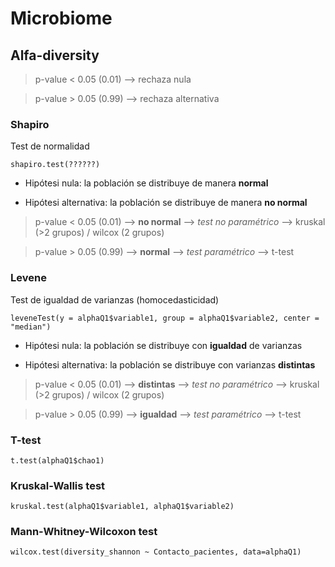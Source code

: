 # Microbiome

## Alfa-diversity

> p-value < 0.05 (0.01) --> rechaza nula

> p-value > 0.05 (0.99) --> rechaza alternativa


### Shapiro

Test de normalidad
```
shapiro.test(??????)
```
- Hipótesi nula: la población se distribuye de manera **normal** 

- Hipótesi alternativa: la población se distribuye de manera **no normal** 

> p-value < 0.05 (0.01) --> **no normal** --> *test no paramétrico* --> kruskal (>2 grupos) / wilcox (2 grupos)

> p-value > 0.05 (0.99) --> **normal** --> *test paramétrico* --> t-test

### Levene

Test de igualdad de varianzas (homocedasticidad)

```
leveneTest(y = alphaQ1$variable1, group = alphaQ1$variable2, center = "median")
```

- Hipótesi nula: la población se distribuye con **igualdad** de varianzas

- Hipótesi alternativa: la población se distribuye con varianzas **distintas** 

> p-value < 0.05 (0.01) --> **distintas** --> *test no paramétrico* --> kruskal (>2 grupos) / wilcox (2 grupos)

> p-value > 0.05 (0.99) --> **igualdad** --> *test paramétrico* --> t-test

### T-test

```
t.test(alphaQ1$chao1)
```
### Kruskal-Wallis test

```
kruskal.test(alphaQ1$variable1, alphaQ1$variable2)
```
### Mann-Whitney-Wilcoxon test
```
wilcox.test(diversity_shannon ~ Contacto_pacientes, data=alphaQ1)
```










